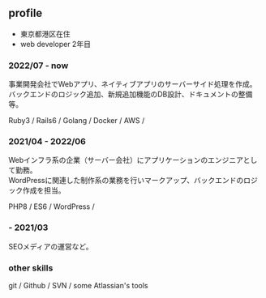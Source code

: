 ## profile

- 東京都港区在住
- web developer 2年目

### 2022/07 - now

事業開発会社でWebアプリ、ネイティブアプリのサーバーサイド処理を作成。  
バックエンドのロジック追加、新規追加機能のDB設計、ドキュメントの整備等。

Ruby3 / Rails6 / Golang / Docker / AWS /

### 2021/04 - 2022/06

Webインフラ系の企業（サーバー会社）にアプリケーションのエンジニアとして勤務。  
WordPressに関連した制作系の業務を行いマークアップ、バックエンドのロジック作成を担当。

PHP8 / ES6 / WordPress /

### - 2021/03

SEOメディアの運営など。  

### other skills

git / Github / SVN / some Atlassian's tools

